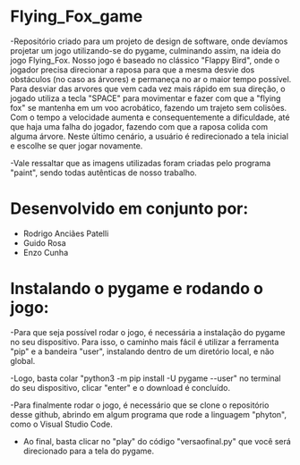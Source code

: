 # Flying_Fox_game
-Repositório criado para um projeto de design de software, onde devíamos projetar um jogo utilizando-se do pygame, culminando assim, na ideia do jogo Flying_Fox. Nosso jogo é baseado no clássico "Flappy Bird", onde o jogador precisa direcionar a raposa para que a mesma desvie dos obstáculos (no caso as árvores) e permaneça no ar o maior tempo possível. Para desviar das arvores que vem cada vez mais rápido em sua direção, o jogado utiliza a tecla "SPACE" para movimentar e fazer com que a "flying fox" se mantenha em um voo acrobático, fazendo um trajeto sem colisões. Com o tempo a velocidade aumenta e consequentemente a dificuldade, até que haja uma falha do jogador, fazendo com que a raposa colida com alguma árvore. Neste último cenário, a usuário é redirecionado a tela inicial e escolhe se quer jogar novamente.

-Vale ressaltar que as imagens utilizadas foram criadas pelo programa "paint", sendo todas autênticas de nosso trabalho.

# Desenvolvido em conjunto por:
- Rodrigo Anciães Patelli
- Guido Rosa
- Enzo Cunha

# Instalando o pygame e rodando o jogo:
-Para que seja possível rodar o jogo, é necessária a instalação do pygame no seu dispositivo. Para isso, o caminho mais fácil é utilizar a ferramenta "pip" e a bandeira "user", instalando dentro de um diretório local, e não global.

-Logo, basta colar "python3 -m pip install -U pygame --user" no terminal do seu dispositivo, clicar "enter" e o download é concluído.

-Para finalmente rodar o jogo, é necessário que se clone o repositório desse github, abrindo em algum programa que rode a linguagem "phyton", como o Visual Studio Code.
- Ao final, basta clicar no "play" do código "versaofinal.py" que você será direcionado para a tela do pygame.
